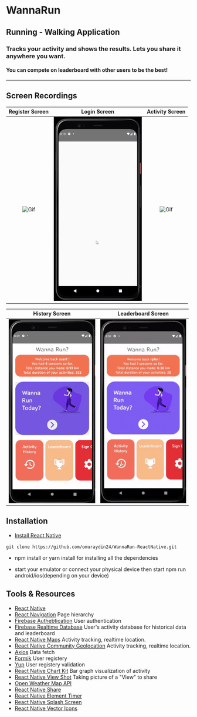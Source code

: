 # WannaRun

## Running - Walking Application

### Tracks your activity and shows the results. Lets you share it anywhere you want.

#### You can compete on leaderboard with other users to be the best!

---

## Screen Recordings


Register Screen          |  Login Screen                 | Activity Screen      | 
:-------------------------:|:-------------------------:|:-------------------------:|
<img src="./src/assets/gifs/register.gif" alt="Gif" height="500"/>  |  <img src="./src/assets/gifs/login.gif" alt="Gif" height="500"/> |  <img src="./src/assets/gifs/2m.gif" alt="Gif" height="500"/> 

History Screen          |  Leaderboard Screen 
:-------------------------:|:-------------------------:
  <img src="./src/assets/gifs/history.gif" alt="Gif" height="500"/>|  <img src="./src/assets/gifs/leaderboard.gif" alt="Gif" height="500"/> | 

  
## Installation

- [Install React Native](https://reactnative.dev/docs/environment-setup)

```
git clone https://github.com/omuraydin24/WannaRun-ReactNative.git
```

- npm install or yarn install for installing all the dependencies

- start your emulator or connect your physical device then start npm run android/ios(depending on your device)

## Tools & Resources

- [React Native](https://reactnative.dev/)
- [React Navigation](https://reactnavigation.org/) Page hierarchy
- [Firebase Authebtication](https://firebase.google.com/docs/auth/web/start) User authentication
- [Firebase Realtime Database](https://firebase.google.com/docs/database) User's activity database for historical data and leaderboard
- [React Native Maps](https://github.com/react-native-maps/react-native-maps/blob/master/docs/installation.md) Activity tracking, realtime location.
- [React Native Community Geolocation](https://github.com/react-native-geolocation/react-native-geolocation) Activity tracking, realtime location.
- [Axios](https://github.com/axios/axios) Data fetch
- [Formik](https://formik.org/) User registery
- [Yup](https://github.com/jquense/yup) User registery validation
- [React Native Chart Kit](https://github.com/indiespirit/react-native-chart-kit) Bar graph visualization of activity
- [React Native View Shot](https://github.com/gre/react-native-view-shot) Taking picture of a "View" to share
- [Open Weather Map API](https://openweathermap.org/) 
- [React Native Share](https://github.com/react-native-share/react-native-share)
- [React Native Element Timer](https://www.npmjs.com/package/react-native-element-timer)
- [React Native Splash Screen](https://github.com/crazycodeboy/react-native-splash-screen)
- [React Native Vector Icons](https://github.com/oblador/react-native-vector-icons) 
